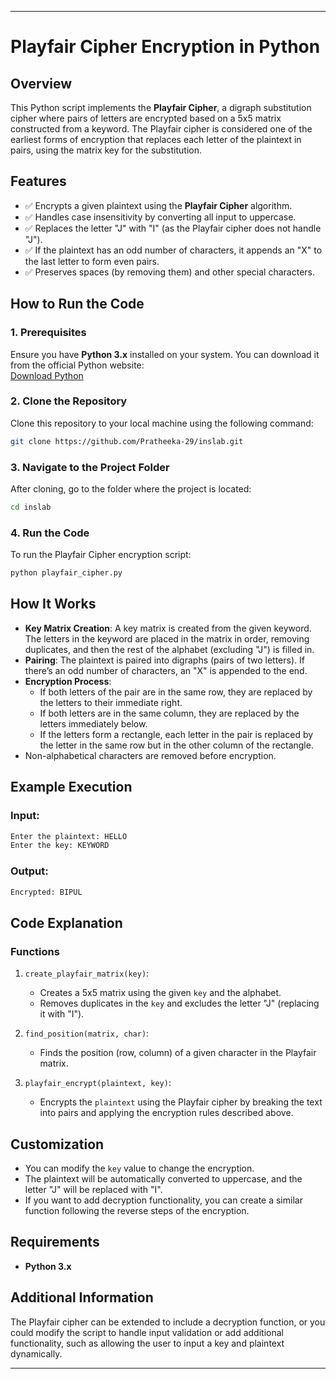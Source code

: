 
---

# **Playfair Cipher Encryption in Python**

## **Overview**
This Python script implements the **Playfair Cipher**, a digraph substitution cipher where pairs of letters are encrypted based on a 5x5 matrix constructed from a keyword. The Playfair cipher is considered one of the earliest forms of encryption that replaces each letter of the plaintext in pairs, using the matrix key for the substitution.

## **Features**
- ✅ Encrypts a given plaintext using the **Playfair Cipher** algorithm.
- ✅ Handles case insensitivity by converting all input to uppercase.
- ✅ Replaces the letter "J" with "I" (as the Playfair cipher does not handle "J").
- ✅ If the plaintext has an odd number of characters, it appends an "X" to the last letter to form even pairs.
- ✅ Preserves spaces (by removing them) and other special characters.

## **How to Run the Code**

### **1. Prerequisites**
Ensure you have **Python 3.x** installed on your system. You can download it from the official Python website:  
[Download Python](https://www.python.org/downloads/)

### **2. Clone the Repository**
Clone this repository to your local machine using the following command:
```bash
git clone https://github.com/Pratheeka-29/inslab.git
```


### **3. Navigate to the Project Folder**
After cloning, go to the folder where the project is located:
```bash
cd inslab
```

### **4. Run the Code**
To run the Playfair Cipher encryption script:
```bash
python playfair_cipher.py
```

## **How It Works**
- **Key Matrix Creation**: A key matrix is created from the given keyword. The letters in the keyword are placed in the matrix in order, removing duplicates, and then the rest of the alphabet (excluding "J") is filled in.
- **Pairing**: The plaintext is paired into digraphs (pairs of two letters). If there’s an odd number of characters, an "X" is appended to the end.
- **Encryption Process**:
  - If both letters of the pair are in the same row, they are replaced by the letters to their immediate right.
  - If both letters are in the same column, they are replaced by the letters immediately below.
  - If the letters form a rectangle, each letter in the pair is replaced by the letter in the same row but in the other column of the rectangle.
- Non-alphabetical characters are removed before encryption.

## **Example Execution**

### **Input:**
```bash
Enter the plaintext: HELLO
Enter the key: KEYWORD
```

### **Output:**
```bash
Encrypted: BIPUL
```

## **Code Explanation**

### **Functions**
1. `create_playfair_matrix(key)`:
   - Creates a 5x5 matrix using the given `key` and the alphabet.
   - Removes duplicates in the `key` and excludes the letter "J" (replacing it with "I").

2. `find_position(matrix, char)`:
   - Finds the position (row, column) of a given character in the Playfair matrix.

3. `playfair_encrypt(plaintext, key)`:
   - Encrypts the `plaintext` using the Playfair cipher by breaking the text into pairs and applying the encryption rules described above.

## **Customization**
- You can modify the `key` value to change the encryption.
- The plaintext will be automatically converted to uppercase, and the letter "J" will be replaced with "I".
- If you want to add decryption functionality, you can create a similar function following the reverse steps of the encryption.

## **Requirements**
- **Python 3.x**

## **Additional Information**
The Playfair cipher can be extended to include a decryption function, or you could modify the script to handle input validation or add additional functionality, such as allowing the user to input a key and plaintext dynamically.

---
